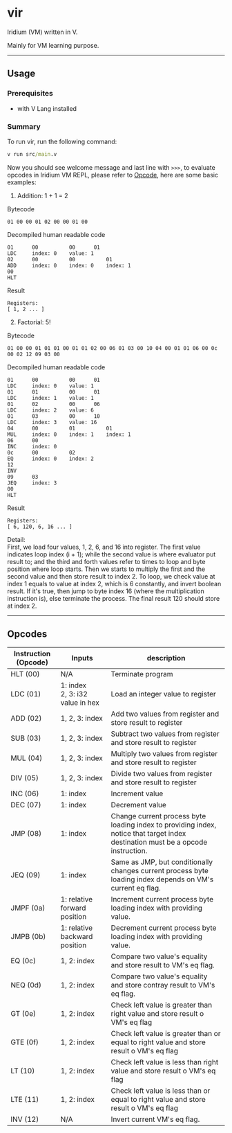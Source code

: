 # vir
Iridium (VM) written in V.

Mainly for VM learning purpose.

------
## Usage

### Prerequisites
- with V Lang installed

### Summary
To run vir, run the following command:

```cmd
v run src/main.v
```

Now you should see welcome message and last line with `>>>`, to evaluate opcodes in Iridium VM REPL, please refer to [Opcode](#Opcodes), here are some basic examples:

1. Addition: 1 + 1 = 2

Bytecode
```
01 00 00 01 02 00 00 01 00
```
Decompiled human readable code
```
01      00          00      01 
LDC     index: 0    value: 1
02      00          00          01
ADD     index: 0    index: 0    index: 1
00
HLT
```
Result
```
Registers:
[ 1, 2 ... ]
```
2. Factorial: 5!

Bytecode
```
01 00 00 01 01 01 00 01 01 02 00 06 01 03 00 10 04 00 01 01 06 00 0c 00 02 12 09 03 00
```
Decompiled human readable code
```
01      00          00      01
LDC     index: 0    value: 1
01      01          00      01
LDC     index: 1    value: 1
01      02          00      06
LDC     index: 2    value: 6
01      03          00      10
LDC     index: 3    value: 16
04      00          01          01
MUL     index: 0    index: 1    index: 1
06      00
INC     index: 0
0c      00          02
EQ      index: 0    index: 2
12
INV
09      03
JEQ     index: 3
00
HLT
```
Result
```
Registers:
[ 6, 120, 6, 16 ... ]
```
Detail:  
First, we load four values, 1, 2, 6, and 16 into register. The first value indicates loop index (i + 1); while the second value is where evaluator put result to; and the third and forth values refer to times to loop and byte position where loop starts. Then we starts to multiply the first and the second value and then store result to index 2. To loop, we check value at index 1 equals to value at index 2, which is 6 constantly, and invert boolean result. If it's true, then jump to byte index 16 (where the multiplication instruction is), else terminate the process. The final result 120 should store at index 2.

------
## Opcodes
| Instruction (Opcode) | Inputs | description |
|--|--|--|
| HLT (00) | N/A | Terminate program |
| LDC (01) | 1: index <br/>2, 3: i32 value in hex | Load an integer value to register |
| ADD (02) | 1, 2, 3: index | Add two values from register and store result to register |
| SUB (03) | 1, 2, 3: index | Subtract two values from register and store result to register |
| MUL (04) | 1, 2, 3: index | Multiply two values from register and store result to register |
| DIV (05) | 1, 2, 3: index | Divide two values from register and store result to register |
| INC (06) | 1: index | Increment value |
| DEC (07) | 1: index | Decrement value |
| JMP (08) | 1: index | Change current process byte loading index to providing index, notice that target index destination must be a opcode instruction. |
| JEQ (09) | 1: index | Same as JMP, but conditionally changes current process byte loading index depends on VM's current eq flag. |
| JMPF (0a) | 1: relative forward position | Increment current process byte loading index with providing value. |
| JMPB (0b) | 1: relative backward position | Decrement current process byte loading index with providing value. |
| EQ (0c) | 1, 2: index | Compare two value's equality and store result to VM's eq flag. |
| NEQ (0d) | 1, 2: index | Compare two value's equality and store contray result to VM's eq flag. |
| GT (0e) | 1, 2: index | Check left value is greater than right value and store result o VM's eq flag |
| GTE (0f) | 1, 2: index | Check left value is greater than or equal to right value and store result o VM's eq flag |
| LT (10) | 1, 2: index | Check left value is less than right value and store result o VM's eq flag |
| LTE (11) | 1, 2: index | Check left value is less than or equal to right value and store result o VM's eq flag |
| INV (12) | N/A | Invert current VM's eq flag. |